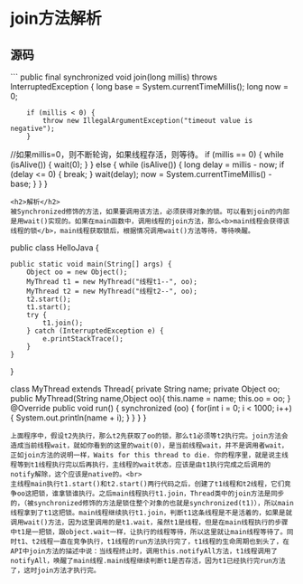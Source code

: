 <h1>join方法解析</h1>
<h2>源码</h2>
```    
public final synchronized void join(long millis)
    throws InterruptedException {
        long base = System.currentTimeMillis();
        long now = 0;

        if (millis < 0) {
            throw new IllegalArgumentException("timeout value is negative");
        }
//如果millis=0，则不断轮询，如果线程存活，则等待。
        if (millis == 0) {
            while (isAlive()) {
                wait(0);
            }
        } else {
            while (isAlive()) {
                long delay = millis - now;
                if (delay <= 0) {
                    break;
                }
                wait(delay);
                now = System.currentTimeMillis() - base;
            }
        }
    }
```
<h2>解析</h2>
被Synchronized修饰的方法，如果要调用该方法，必须获得对象的锁。可以看到join的内部是用wait()实现的。如果在main函数中，调用线程的join方法，那么<b>main线程会获得该线程的锁</b>，main线程获取锁后，根据情况调用wait()方法等待，等待唤醒。
```
public class HelloJava {

    public static void main(String[] args) {
        Object oo = new Object();
        MyThread t1 = new MyThread("线程t1--", oo);
        MyThread t2 = new MyThread("线程t2--", oo);
        t2.start();
        t1.start();
        try {
            t1.join();
        } catch (InterruptedException e) {
            e.printStackTrace();
        }
    }

}

class MyThread extends Thread{
    private String name;
    private Object oo;
    public MyThread(String name,Object oo){
        this.name = name;
        this.oo = oo;
    }
    @Override
    public void run() {
        synchronized (oo) {
            for(int i = 0; i < 1000; i++){
                System.out.println(name + i);
            }
        }
    }
}
```
上面程序中，假设t2先执行，那么t2先获取了oo的锁，那么t1必须等t2执行完。join方法会造成当前线程wait，就如你看到的这里的wait(0)，是当前线程wait，并不是调用者wait，正如join方法的说明一样，Waits for this thread to die. 你的程序里，就是说主线程等到t1线程执行完以后再执行，主线程的wait状态，应该是由t1执行完成之后调用的notify解除，这个应该是native的。<br>
主线程main执行t1.start()和t2.start()两行代码之后，创建了t1线程和t2线程，它们竞争oo这把锁，谁拿锁谁执行。之后main线程执行t1.join，Thread类中的join方法是同步的，（被synchronized修饰的方法是锁住整个对象的也就是synchronized(t1)），所以main线程拿到了t1这把锁。main线程继续执行t1.join，判断t1这条线程是不是活着的，如果是就调用wait()方法，因为这里调用的是t1.wait，虽然t1是线程，但是在main线程执行的步骤中t1是一把锁，跟object.wait一样，让执行的线程等待，所以这里就让main线程等待了。同时t1、t2线程一直在竞争执行，t1线程的run方法执行完了，t1线程的生命周期也到头了，在API中join方法的描述中说：当线程终止时，调用this.notifyAll方法，t1线程调用了notifyAll，唤醒了main线程.main线程继续判断t1是否存活，因为t1已经执行完run方法了，这时join方法才执行完。
